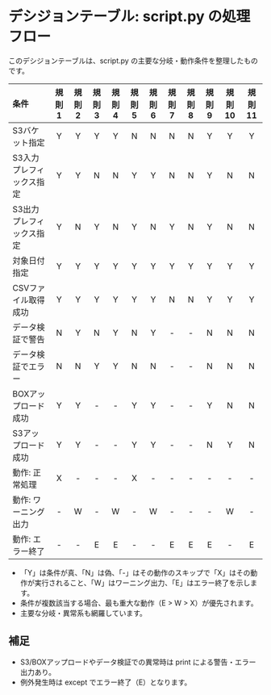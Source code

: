 # デシジョンテーブル: script.py の処理フロー

このデシジョンテーブルは、script.py の主要な分岐・動作条件を整理したものです。

| 条件 | 規則1 | 規則2 | 規則3 | 規則4 | 規則5 | 規則6 | 規則7 | 規則8 | 規則9 | 規則10 | 規則11 |
|:--------------------------|:------:|:------:|:------:|:------:|:------:|:------:|:------:|:------:|:------:|:------:|:------:|
| S3バケット指定 | Y | Y | Y | Y | N | N | N | N | Y | Y | Y |
| S3入力プレフィックス指定 | Y | Y | N | N | Y | Y | N | N | Y | N | N |
| S3出力プレフィックス指定 | Y | N | Y | N | Y | N | Y | N | Y | N | N |
| 対象日付指定 | Y | Y | Y | Y | Y | Y | Y | Y | Y | Y | Y |
| CSVファイル取得成功 | Y | Y | Y | Y | Y | Y | N | N | Y | Y | Y |
| データ検証で警告 | N | Y | N | Y | N | Y | - | - | N | N | N |
| データ検証でエラー | N | N | Y | Y | N | N | - | - | N | N | N |
| BOXアップロード成功 | Y | Y | - | - | Y | Y | - | - | Y | N | N |
| S3アップロード成功 | Y | Y | - | - | Y | Y | - | - | N | Y | N |
| 動作: 正常処理 | X | - | - | - | X | - | - | - | - | - | - |
| 動作: ワーニング出力 | - | W | - | W | - | W | - | - | - | W | - |
| 動作: エラー終了 | - | - | E | E | - | - | E | E | E | - | E |

- 「Y」は条件が真、「N」は偽、「-」はその動作のスキップで「X」はその動作が実行されること、「W」はワーニング出力、「E」はエラー終了を示します。
- 条件が複数該当する場合、最も重大な動作（E > W > X）が優先されます。
- 主要な分岐・異常系も網羅しています。

## 補足
- S3/BOXアップロードやデータ検証での異常時は print による警告・エラー出力あり。
- 例外発生時は except でエラー終了（E）となります。
